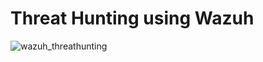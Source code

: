 # Threat Hunting using Wazuh

![wazuh_threathunting](https://github.com/user-attachments/assets/6493e71b-98cc-4098-b237-6e08cba16318)
